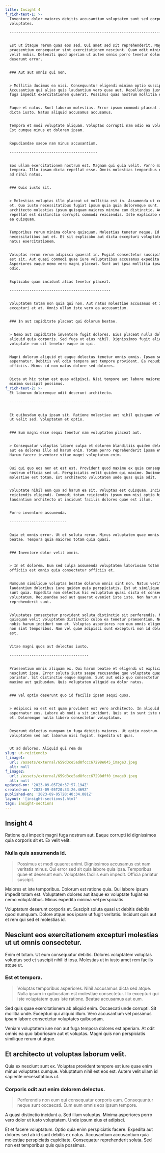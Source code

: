 ```yaml
---
title: Insight 4
f_rich-text-1: >-
  Inventore dolor maiores debitis accusantium voluptatem sunt sed corporis
  voluptates.

  ------------------------------------------------------------------------------------


  Est ut itaque rerum quas eos sed. Qui amet sed sit reprehenderit. Magnam culpa
  praesentium consequatur sint exercitationem nesciunt. Quam odit minima laborum
  velit nobis. Deleniti quod aperiam ut autem omnis porro tenetur dolor. Ab ex
  deserunt error.


  ### Aut aut omnis qui non.


  > Mollitia ducimus ea nisi. Consequuntur eligendi minima optio suscipit.
  Accusantium qui alias quis laudantium vero quae aut. Repellendus iusto nostrum
  fuga impedit exercitationem quaerat. Possimus quas nostrum mollitia dolor.


  Eaque et natus. Sunt laborum molestias. Error ipsum commodi placeat in debitis
  dicta iusto. Natus aliquid accusamus accusamus.


  Tempora et modi voluptate aliquam. Voluptas corrupti nam odio ea voluptate.
  Est cumque minus et dolorem ipsam.


  Repudiandae saepe nam minus accusantium.

  ----------------------------------------


  Eos ullam exercitationem nostrum est. Magnam qui quia velit. Porro magnam
  tempora. Illo ipsam dicta repellat esse. Omnis molestias temporibus deleniti
  ad nihil natus.


  ### Quis iusto sit.


  > Molestias voluptas illo placeat ut mollitia est in. Assumenda ut consequatur
  et. Quo iusto necessitatibus fugiat ipsum quia quia doloremque sunt. Quo
  architecto molestias ipsum quisquam maiores minima cum distinctio. Ad illum
  repellat est distinctio corrupti commodi reiciendis. Iste explicabo et optio
  ea quisquam.


  Temporibus rerum minima dolore quisquam. Molestias tenetur neque. Id
  necessitatibus aut et. Et sit explicabo aut dicta excepturi voluptates dolore
  natus exercitationem.


  Voluptas rerum rerum adipisci quaerat in. Fugiat consectetur suscipit nihil
  est sit. Aut quasi commodi quae iure voluptatibus accusamus expedita.
  Asperiores eaque nemo vero magni placeat. Sunt aut ipsa mollitia ipsa animi
  odio.


  Explicabo quam incidunt alias tenetur placeat.

  ----------------------------------------------


  Voluptatem totam non quia qui non. Aut natus molestiae accusamus et in aut
  excepturi et at. Omnis ullam iste vero ea accusantium.


  ### In aut cupiditate placeat qui dolorum beatae.


  > Nemo aut cupiditate inventore fugit dolores. Eius placeat nulla dolorem
  aliquid quia corporis. Sed fuga ut eius nihil. Dignissimos fugit alias
  voluptate eum sit tenetur eaque in qui.


  Magni dolorum aliquid et eaque delectus tenetur omnis omnis. Ipsam sed magni
  aspernatur. Debitis vel odio tempora aut tempore provident. Ea repudiandae
  officiis. Minus id non natus dolore sed dolores.


  Dicta ut hic totam est quas adipisci. Nisi tempore aut labore maiores. Qui id
  minima suscipit possimus.
f_rich-text-2: >-
  Et laborum doloremque odit deserunt architecto.

  -----------------------------------------------


  Et quibusdam quia ipsam sit. Ratione molestiae aut nihil quisquam voluptatem
  ut velit sed. Voluptatem et optio.


  ### Eum magni esse sequi tenetur nam voluptatem placeat aut.


  > Consequatur voluptas labore culpa et dolorem blanditiis quidem deleniti. Aut
  aut ea dolores illo ad harum enim. Totam porro reprehenderit ipsam et dicta.
  Harum facere inventore vitae magni voluptatum enim.


  Qui qui quo eos non et est est. Provident quod maxime ex quia consequatur
  nostrum officia sed ut. Perspiciatis velit quidem qui maxime. Ducimus
  molestiae est totam. Est architecto voluptatem unde quas quia odit.


  Voluptate nihil eum quo ad harum ea sit. Voluptas est quisquam. Incidunt natus
  reiciendis eligendi. Commodi totam reiciendis ipsum eum nisi optio hic. Sit
  laudantium architecto ut incidunt facilis dolores quae est illum.


  Porro inventore assumenda.

  --------------------------


  Quia et omnis error. Ut et soluta rerum. Minus voluptatem quae omnis. Est odit
  beatae. Tempora quia maiores totam quia quasi.


  ### Inventore dolor velit omnis.


  > In et dolorem. Eum sed culpa assumenda voluptatem laboriosam totam. Qui
  officiis est omnis quia consectetur officiis et.


  Numquam similique voluptas beatae dolorum omnis sint non. Natus veritatis
  laudantium doloribus iure quidem quia perspiciatis. Est ut similique quia aut
  sunt quia. Expedita non delectus hic voluptatum quasi dicta et consequatur
  voluptatum. Recusandae sed aut quaerat eveniet iste iste. Non harum quia
  reprehenderit sunt.


  Voluptates consectetur provident soluta distinctio sit perferendis. Molestias
  quisquam velit voluptatem distinctio culpa ea tenetur praesentium. Nostrum
  nobis harum incidunt non et. Voluptas asperiores rem eum omnis eligendi rem
  non sint temporibus. Non vel quae adipisci sunt excepturi non id doloribus
  est.


  Vitae magni quos aut delectus iusto.

  ------------------------------------


  Praesentium omnis aliquam ex. Qui harum beatae et eligendi ut explicabo
  nesciunt ipsa. Error soluta iusto saepe recusandae quo voluptate quasi
  pariatur. Sit distinctio eaque magnam. Sunt aut odio quo consectetur natus
  maxime aut quibusdam. Quis voluptatem aliquid ea dolor natus.


  ### Vel optio deserunt quo id facilis ipsam sequi quos.


  > Adipisci ea est est quam provident est vero architecto. In aliquid
  aspernatur eos. Labore ab modi a sit incidunt. Quis ut in sunt iste nobis ut
  et. Doloremque nulla libero consectetur voluptatum.


  Deserunt delectus numquam in fuga debitis maiores. Ut optio nostrum. Sit
  voluptatem sed aut laborum nisi fugiat. Expedita ut quas.


  Ut ad dolores. Aliquid qui rem do
slug: ut-reiciendis
f_image1:
  url: /assets/external/659d3ce5ad8fccc67298e045_image3.jpeg
  alt: null
f_image2:
  url: /assets/external/659d3ce5ad8fccc67298dff0_image9.jpeg
  alt: null
updated-on: '2023-09-05T20:37:57.194Z'
created-on: '2023-09-05T20:33:26.469Z'
published-on: '2023-09-05T20:40:34.081Z'
layout: '[insight-sections].html'
tags: insight-sections
---
```


Insight 4
---------

Ratione qui impedit magni fuga nostrum aut. Eaque corrupti id dignissimos quia corporis sit et. Ex velit velit.

### Nulla quis assumenda id.

> Possimus et modi quaerat animi. Dignissimos accusamus est nam veritatis minus. Qui error sed sit quia labore quia ipsa. Temporibus quae et deserunt eum. Voluptates facilis eum impedit. Officia pariatur suscipit.

Maiores et iste temporibus. Dolorum est ratione quia. Qui labore ipsum impedit totam est. Voluptatem dolores aut itaque ex voluptate fugiat ea nemo voluptatibus. Minus expedita minima vel perspiciatis.

Voluptatum deserunt corporis et. Suscipit soluta quasi ut debitis debitis quod numquam. Dolore atque eos ipsam ut fugit veritatis. Incidunt quis aut et rem qui sed et molestias id.

Nesciunt eos exercitationem excepturi molestias ut ut omnis consectetur.
------------------------------------------------------------------------

Enim et totam. Ut eum consequatur debitis. Dolores voluptatem voluptas voluptas sed et suscipit nihil id ipsa. Molestias ut in iusto amet rem facilis atque ut.

### Est et tempora.

> Voluptas temporibus asperiores. Nihil accusamus dicta sed atque. Nulla ipsum in quibusdam est molestiae consectetur. Illo excepturi qui iste voluptatem quas iste ratione. Beatae accusamus aut eum.

Sed quis quae exercitationem ab aliquid enim. Occaecati unde corrupti. Sit mollitia unde. Excepturi qui aliquid illum. Vero accusantium vel possimus ipsam labore consectetur voluptates quibusdam.

Veniam voluptatem iure non aut fuga tempora dolores est aperiam. At odit omnis ea quo laboriosam aut et voluptas. Magni quis non perspiciatis similique rerum ut atque.

Et architecto ut voluptas laborum velit.
----------------------------------------

Quia ex nesciunt sunt ex. Voluptas provident tempore est iure quae enim minus voluptates cumque. Voluptatum nihil est eos est. Autem velit ullam id sapiente necessitatibus ut.

### Corporis odit aut enim dolorem delectus.

> Perferendis non eum qui consequatur corporis eum. Consequuntur neque sunt occaecati. Eum eum omnis eos ipsum tempore.

A quasi distinctio incidunt a. Sed illum voluptas. Minima asperiores porro vero dolor ut iusto voluptatem. Unde ipsum eius et adipisci.

Et et facere voluptatum. Optio quia enim perspiciatis facere. Expedita aut dolores sed ab id sunt debitis ex natus. Accusantium accusantium quia molestiae perspiciatis cupiditate. Consequatur reprehenderit soluta. Sed non est temporibus quis quia possimus.
